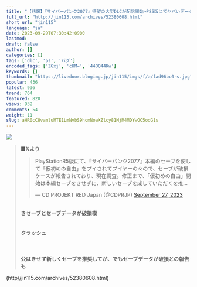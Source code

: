 ```yaml
---
title: "【悲報】『サイバーパンク2077』待望の大型DLCが配信開始→PS5版にてヤバいデータ破損バグが発生して＼(^o^)／ オゲーム速報＠刃"
full_url: "http://jin115.com/archives/52380608.html"
short_url: "jin115"
language: "ja"
date: 2023-09-29T07:30:42+0900
lastmod: 
draft: false
author: []
categories: []
tags: ['dlc', 'ps', 'バグ']
encoded_tags: ['ZGxj', 'cHM=', '44OQ44Kw']
keywords: []
thumbnail: "https://livedoor.blogimg.jp/jin115/imgs/f/a/fad96bc0-s.jpg"
popular: 436
latest: 936
trend: 764
featured: 820
views: 932
comments: 54
weight: 11
slug: aHR0cC8vamluMTE1LmNvbS9hcmNoaXZlcy81MjM4MDYwOC5odG1s
---
```


![](https://livedoor.blogimg.jp/jin115/imgs/f/a/fad96bc0-s.jpg)

<blockquote><b>■𝕏より</b><br> <blockquote class='twitter-tweet'><p lang='ja' dir='ltr'>PlayStationR5版にて、『サイバーパンク2077』本編のセーブを使して「仮初めの自由」をプイされてプイヤーの々ので、セーブが破損ケースが報告されており、現在調査。修正まで、「仮初めの自由」開始は本編セーブをきせずに、新しいセーブを成していただくを推…</p>— CD PROJEKT RED Japan (@CDPRJP) <a href='https//twitter.com/CDPRJP/status/1706974301445087383?ref_src=twsrc%5Etfw'>September 27, 2023</a></blockquote> <br> <b>きセーブとセーブデータが破損模</b><br> <br> <br> <b>クラッシュ</b><br> <br> <br> <br> <b>公はきせず新しくセーブを推奨してが、でもセーブデータが破損との報告も</b><br> </blockquote>

(http//jin115.com/archives/52380608.html)
